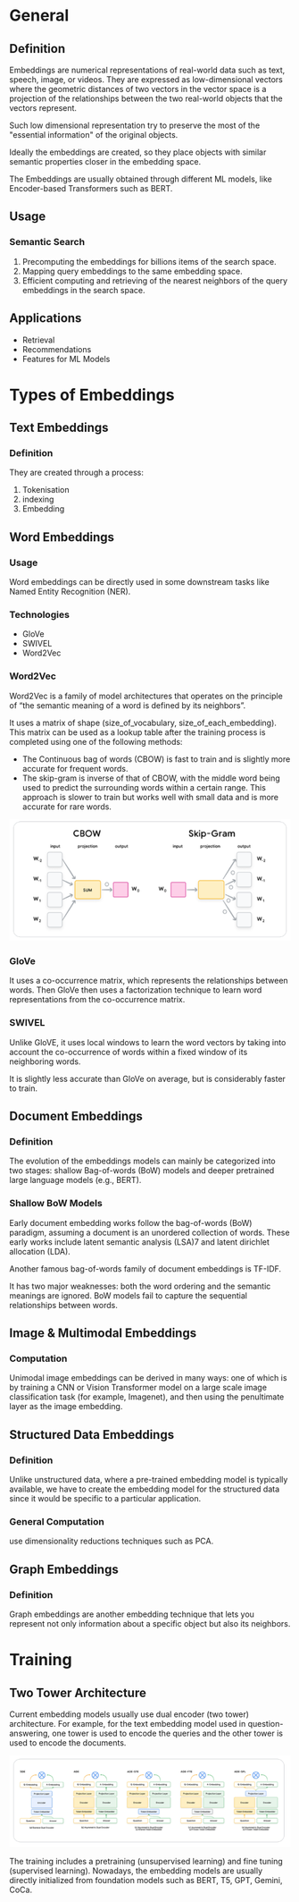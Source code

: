 # General
## Definition
Embeddings are numerical representations of real-world data such as text,
speech, image, or videos. They are expressed as low-dimensional vectors where the
geometric distances of two vectors in the vector space is a projection of the relationships
between the two real-world objects that the vectors represent.

Such low dimensional representation try to preserve the most of the "essential information" of the
original objects.

Ideally the embeddings are created, so they place objects with similar semantic properties
closer in the embedding space.

The Embeddings are usually obtained through different ML models, like Encoder-based Transformers such as BERT.

## Usage
### Semantic Search
1. Precomputing the embeddings for billions items of the search space.
2. Mapping query embeddings to the same embedding space.
3. Efficient computing and retrieving of the nearest neighbors of the query embeddings in
the search space.

## Applications
- Retrieval
- Recommendations
- Features for ML Models

# Types of Embeddings
## Text Embeddings
### Definition
They are created through a process:
1. Tokenisation
2. indexing
3. Embedding

## Word Embeddings
### Usage
Word embeddings can be directly used in some downstream tasks like Named Entity
Recognition (NER).

### Technologies
- GloVe
- SWIVEL
- Word2Vec

### Word2Vec
Word2Vec is a family of model architectures that operates on the principle of “the semantic
meaning of a word is defined by its neighbors”.

It uses a matrix of shape (size_of_vocabulary, size_of_each_embedding). 
This matrix can be used as a lookup table after the training process is completed using one of the following methods:
- The Continuous bag of words (CBOW)  is fast to train and is slightly more accurate for frequent words.
- The skip-gram is inverse of that of CBOW, with the middle word
being used to predict the surrounding words within a certain range. This approach is
slower to train but works well with small data and is more accurate for rare words.

![CBOW & Skip-Gram](./images/cbow_skip_gram.png)

### GloVe
It uses a co-occurrence matrix, which represents the relationships between words. 
Then GloVe then uses a factorization technique to learn word representations
from the co-occurrence matrix.

### SWIVEL
Unlike GloVE, it uses local windows to learn the word vectors by taking into
account the co-occurrence of words within a fixed window of its neighboring words.

It is slightly less accurate than GloVe on average, but is considerably faster to train.

## Document Embeddings
### Definition
The evolution of the embeddings models can mainly be
categorized into two stages: shallow Bag-of-words (BoW) models and deeper pretrained
large language models (e.g., BERT).

### Shallow BoW Models
Early document embedding works follow the bag-of-words (BoW) paradigm, assuming a
document is an unordered collection of words. These early works include latent semantic
analysis (LSA)7 and latent dirichlet allocation (LDA).

Another famous bag-of-words family of document embeddings is TF-IDF.

It has two major weaknesses: both the word  ordering and the semantic meanings are ignored. 
BoW models fail to capture the sequential relationships between words.

## Image & Multimodal Embeddings
### Computation
Unimodal image embeddings can be derived in many ways: one of which is by training a
CNN or Vision Transformer model on a large scale image classification task (for example,
Imagenet), and then using the penultimate layer as the image embedding.

## Structured Data Embeddings
### Definition
Unlike unstructured data, where a pre-trained embedding model is typically available, we
have to create the embedding model for the structured data since it would be specific to
a particular application.

### General Computation
use dimensionality reductions techniques such as PCA.

## Graph Embeddings
### Definition
Graph embeddings are another embedding technique that lets you represent not
only information about a specific object but also its neighbors.

# Training
## Two Tower Architecture
Current embedding models usually use dual encoder (two tower) architecture. For example,
for the text embedding model used in question-answering, one tower is used to encode
the queries and the other tower is used to encode the documents.

![Two Tower Architecture](./images/two_tower_architecture.png)

The training includes a pretraining (unsupervised learning) and fine tuning (supervised
learning). Nowadays, the embedding models are usually directly initialized from foundation
models such as BERT, T5, GPT, Gemini, CoCa.